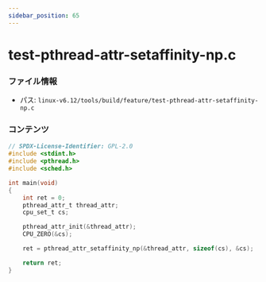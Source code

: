 ```yaml
---
sidebar_position: 65
---
```

# test-pthread-attr-setaffinity-np.c

### ファイル情報

- パス: `linux-v6.12/tools/build/feature/test-pthread-attr-setaffinity-np.c`

### コンテンツ

```c
// SPDX-License-Identifier: GPL-2.0
#include <stdint.h>
#include <pthread.h>
#include <sched.h>

int main(void)
{
	int ret = 0;
	pthread_attr_t thread_attr;
	cpu_set_t cs;

	pthread_attr_init(&thread_attr);
	CPU_ZERO(&cs);

	ret = pthread_attr_setaffinity_np(&thread_attr, sizeof(cs), &cs);

	return ret;
}

```
